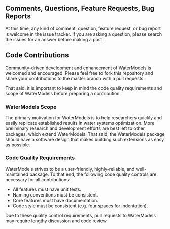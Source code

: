 ## Comments, Questions, Feature Requests, Bug Reports

At this time, any kind of comment, question, feature request, or bug report is welcome in the issue tracker. If you are asking a question, please search the issues for an answer before making a post.

## Code Contributions

Community-driven development and enhancement of WaterModels is welcomed and encouraged. Please feel free to fork this repository and share your contributions to the master branch with a pull requests.

That said, it is important to keep in mind the code quality requirements and scope of WaterModels before preparing a contribution.

### WaterModels Scope
The primary motivation for WaterModels is to help researchers quickly and easily replicate established results in water systems optimization. 
More preliminary research and development efforts are best left to other packages, which extend WaterModels.
That said, the WaterModels package should have a software design that makes building such extensions as easy as possible.

### Code Quality Requirements
WaterModels strives to be a user-friendly, highly-reliable, and well-maintained package.
To that end, the following code quality controls are necessary for all contributions:
- All features must have unit tests.
- Naming conventions must be consistent.
- Core features must have documentation.
- Code style must be consistent (e.g. four spaces for indentation).

Due to these quality control requirements, pull requests to WaterModels may require lengthy discussion and code review.
